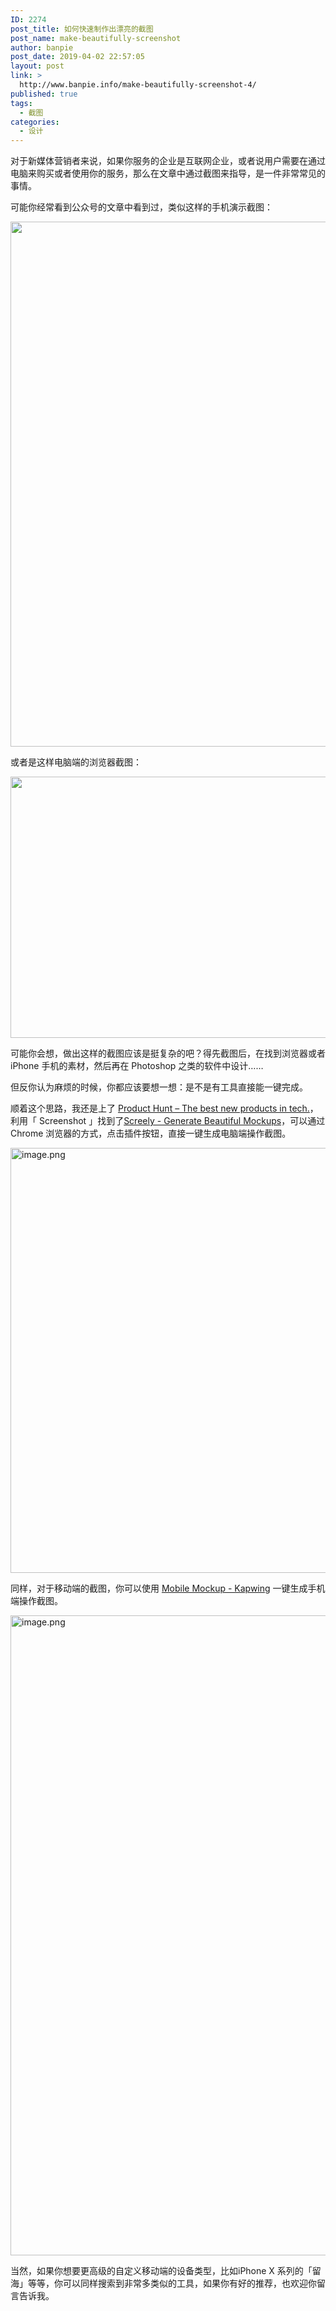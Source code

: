 ```yaml
---
ID: 2274
post_title: 如何快速制作出漂亮的截图
post_name: make-beautifully-screenshot
author: banpie
post_date: 2019-04-02 22:57:05
layout: post
link: >
  http://www.banpie.info/make-beautifully-screenshot-4/
published: true
tags:
  - 截图
categories:
  - 设计
---
```

对于新媒体营销者来说，如果你服务的企业是互联网企业，或者说用户需要在通过电脑来购买或者使用你的服务，那么在文章中通过截图来指导，是一件非常常见的事情。

可能你经常看到公众号的文章中看到过，类似这样的手机演示截图：

<img class="alignnone size-full wp-image-2270" src="http://www.banpie.info/wp-content/uploads/2019/04/20190402225430-2.png" width="570" height="840" alt="" />

或者是这样电脑端的浏览器截图：

<img class="alignnone size-full wp-image-2271" src="http://www.banpie.info/wp-content/uploads/2019/04/20190402222332-3.png" width="1280" height="418" alt="" />

可能你会想，做出这样的截图应该是挺复杂的吧？得先截图后，在找到浏览器或者 iPhone 手机的素材，然后再在 Photoshop 之类的软件中设计……

但反你认为麻烦的时候，你都应该要想一想：是不是有工具直接能一键完成。

顺着这个思路，我还是上了 [Product Hunt – The best new products in tech.][1]，利用「 Screenshot 」找到了[Screely - Generate Beautiful Mockups][2]，可以通过 Chrome 浏览器的方式，点击插件按钮，直接一键生成电脑端操作截图。

<img class="alignnone size-full wp-image-2272" src="http://www.banpie.info/wp-content/uploads/2019/04/1552223236739-b16e9b6a-3041-4073-94a3-66af6a321555-3.png" width="1280" height="680" alt="image.png" title="image.png" />

同样，对于移动端的截图，你可以使用 [Mobile Mockup - Kapwing][3] 一键生成手机端操作截图。

<img class="alignnone size-full wp-image-2273" src="http://www.banpie.info/wp-content/uploads/2019/04/1552223512303-465c7f88-e518-4742-9d1e-b7358feb93ee-3.png" width="1024" height="1024" alt="image.png" title="image.png" />

当然，如果你想要更高级的自定义移动端的设备类型，比如iPhone X 系列的「留海」等等，你可以同样搜索到非常多类似的工具，如果你有好的推荐，也欢迎你留言告诉我。

<!--stackedit_data:
eyJwcm9wZXJ0aWVzIjoic3RhdHVzOiBkcmFmdFxuIiwiaGlzdG
9yeSI6Wy0xMTQ5MTEzMTkwXX0=
-->

<!--stackedit_data:
eyJwcm9wZXJ0aWVzIjoic3RhdHVzOiBkcmFmdFxuIiwiaGlzdG
9yeSI6Wy0xMDc3NjA5NjI4XX0=
-->

<!--stackedit_data:
eyJwcm9wZXJ0aWVzIjoic3RhdHVzOiBkcmFmdFxuIiwiaGlzdG
9yeSI6WzE0NjM4OTI3NTRdfQ==
-->

<!--stackedit_data:
eyJwcm9wZXJ0aWVzIjoic3RhdHVzOiBkcmFmdFxuIiwiaGlzdG
9yeSI6Wy0xMTYwODQ5Mzk0XX0=
-->

 [1]: https://www.producthunt.com/#
 [2]: https://www.screely.com/
 [3]: https://www.kapwing.com/mobile-mockup
<!--stackedit_data:
eyJwcm9wZXJ0aWVzIjoic3RhdHVzOiBkcmFmdFxuIiwiaGlzdG
9yeSI6WzE2MjU3MjgwNzhdfQ==
-->